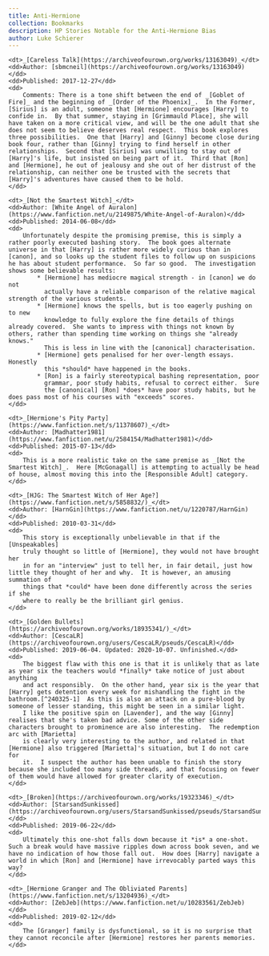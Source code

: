 ```yaml
---
title: Anti-Hermione
collection: Bookmarks
description: HP Stories Notable for the Anti-Hermione Bias
author: Luke Schierer
---
```


<dl>

    <dt>_[Careless Talk](https://archiveofourown.org/works/13163049)_</dt>
    <dd>Author: [sbmcneil](https://archiveofourown.org/works/13163049)</dd>
    <dd>Published: 2017-12-27</dd>
    <dd>
        Comments: There is a tone shift between the end of _[Goblet of Fire]_ and the beginning of _[Order of the Phoenix]_.  In the Former, [Sirius] is an adult, someone that [Hermione] encourages [Harry] to confide in.  By that summer, staying in [Grimmauld Place], she will have taken on a more critical view, and will be the one adult that she does not seem to believe deserves real respect.  This book explores three possibilities.  One that [Harry] and [Ginny] become close during book four, rather than [Ginny] trying to find herself in other relationships.  Second that [Sirius] was unwilling to stay out of [Harry]'s life, but insisted on being part of it.  Third that [Ron] and [Hermione], he out of jealousy and she out of her distrust of the relationship, can neither one be trusted with the secrets that [Harry]'s adventures have caused them to be hold.
    </dd>

    <dt>_[Not the Smartest Witch]_</dt>
    <dd>Author: [White Angel of Auralon](https://www.fanfiction.net/u/2149875/White-Angel-of-Auralon)</dd>
    <dd>Published: 2014-06-08</dd>
    <dd>
        Unfortunately despite the promising premise, this is simply a rather poorly executed bashing story.  The book goes alternate universe in that [Harry] is rather more widely curious than in [canon], and so looks up the student files to follow up on suspicions he has about student performance.  So far so good.  The investigation shows some believable results:
            * [Hermione] has mediocre magical strength - in [canon] we do not
              actually have a reliable comparison of the relative magical strength of the various students.
            * [Hermione] knows the spells, but is too eagerly pushing on to new
              knowledge to fully explore the fine details of things already covered.  She wants to impress with things not known by others, rather than spending time working on things she "already knows."
              This is less in line with the [canonical] characterisation.
            * [Hermione] gets penalised for her over-length essays. Honestly
              this *should* have happened in the books.
            * [Ron] is a fairly stereotypical bashing representation, poor
              grammar, poor study habits, refusal to correct either.  Sure
              the [canonical] [Ron] *does* have poor study habits, but he does pass most of his courses with "exceeds" scores.
    </dd>

    <dt>_[Hermione's Pity Party](https://www.fanfiction.net/s/11378607)_</dt>
    <dd>Author: [Madhatter1981](https://www.fanfiction.net/u/2584154/Madhatter1981)</dd>
    <dd>Published: 2015-07-13</dd>
    <dd>
        This is a more realistic take on the same premise as _[Not the Smartest Witch]_.  Here [McGonagall] is attempting to actually be head of house, almost moving this into the [Responsible Adult] category.
    </dd>

    <dt>_[HJG: The Smartest Witch of Her Age?](https://www.fanfiction.net/s/5858832/)_</dt>
    <dd>Author: [HarnGin](https://www.fanfiction.net/u/1220787/HarnGin)</dd>
    <dd>Published: 2010-03-31</dd>
    <dd>
        This story is exceptionally unbelievable in that if the [Unspeakables]
        truly thought so little of [Hermione], they would not have brought her
        in for an "interview" just to tell her, in fair detail, just how little they thought of her and why.  It is however, an amusing summation of
        things that *could* have been done differently across the series if she
        where to really be the brilliant girl genius.
    </dd>

    <dt>_[Golden Bullets](https://archiveofourown.org/works/18935341/)_</dt>
    <dd>Author: [CescaLR](https://archiveofourown.org/users/CescaLR/pseuds/CescaLR)</dd>
    <dd>Published: 2019-06-04. Updated: 2020-10-07. Unfinished.</dd>
    <dd>
        The biggest flaw with this one is that it is unlikely that as late as year six the teachers would *finally* take notice of just about anything
        and act responsibly.  On the other hand, year six is the year that [Harry] gets detention every week for mishandling the fight in the bathroom.[^240325-1]  As this is also an attack on a pure-blood by someone of lesser standing, this might be seen in a similar light.
        I like the positive spin on [Lavender], and the way [Ginny] realises that she's taken bad advice. Some of the other side characters brought to prominence are also interesting.  The redemption arc with [Marietta]
        is clearly very interesting to the author, and related in that [Hermione] also triggered [Marietta]'s situation, but I do not care for
        it.  I suspect the author has been unable to finish the story because she included too many side threads, and that focusing on fewer of them would have allowed for greater clarity of execution.
    </dd>

    <dt>_[Broken](https://archiveofourown.org/works/19323346)_</dt>
    <dd>Author: [StarsandSunkissed](https://archiveofourown.org/users/StarsandSunkissed/pseuds/StarsandSunkissed)</dd>
    <dd>Published: 2019-06-22</dd>
    <dd>
        Ultimately this one-shot falls down because it *is* a one-shot.  Such a break would have massive ripples down across book seven, and we have no indication of how those fall out.  How does [Harry] navigate a world in which [Ron] and [Hermione] have irrevocably parted ways this way?
    </dd>

    <dt>_[Hermione Granger and The Obliviated Parents](https://www.fanfiction.net/s/13204936)_</dt>
    <dd>Author: [ZebJeb](https://www.fanfiction.net/u/10283561/ZebJeb)</dd>
    <dd>Published: 2019-02-12</dd>
    <dd>
        The [Granger] family is dysfunctional, so it is no surprise that they cannot reconcile after [Hermione] restores her parents memories.
    </dd>

</dl>

[Granger]: /Harrypedia/people/granger//
[Marietta]: /Harrypedia/people/edgecombe/marietta//
[Ginny]: /Harrypedia/people/weasley/ginevra_molly//
[Lavender]: /Harrypedia/people/brown/lavender//
[Not the Smartest Witch]: https://www.fanfiction.net/s/10434054
[Responsible Adult]: /Bookmarks/responsibleadults/
[McGonagall]: /Harrypedia/people/mcgonagall/minerva//
[Unspeakables]: /Harrypedia/unspeakables//
[Ron]: /Harrypedia/people/weasley/ronald_bilius//
[Hermione]: /Harrypedia/people/granger/hermione_jean//
[Harry]: /Harrypedia/people/potter/harry_james//
[canon]: /Harrypedia//
[canonical]: /Harrypedia//
[Sirius]: /Harrypedia/people/black/sirius_iii//
[Grimmauld Place]: /Harrypedia/grimmauld_place//

[^240325-1]:
    Mrs. J. K. Rowling.
    _[Harry Potter and the Half-Blood Prince]_
    Bloomsbury, London, 2005. Page 439.

[Harry Potter and the Half-Blood Prince]: https://www.librarything.com/work/1133624
[Prisoner of Azkaban]: https://www.librarything.com/work/2742161
[Order of the Phoenix]: https://www.librarything.com/work/115
[Goblet of Fire]: https://www.librarything.com/work/113
